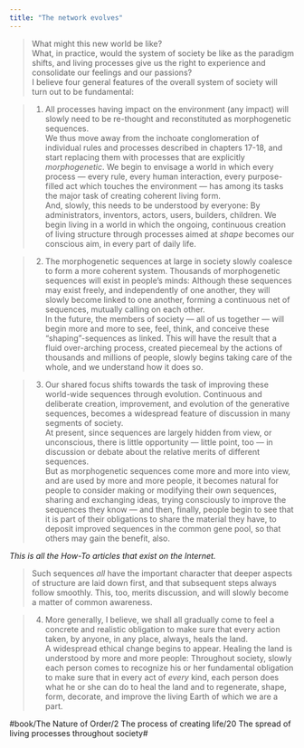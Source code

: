 ```yaml
---
title: "The network evolves"
---
```


> What might this new world be like?  
> What, in practice, would the system of society be like as the paradigm shifts, and living processes give us the right to experience and consolidate our feelings and our passions?  
> I believe four general features of the overall system of society will turn out to be fundamental:  

> 1. All processes having impact on the environment (any impact) will slowly need to be re-thought and reconstituted as morphogenetic sequences.  
> We thus move away from the inchoate conglomeration of individual rules and processes described in chapters 17-18, and start replacing them with processes that are explicitly *morphogenetic*. We begin to envisage a world in which every process — every rule, every human interaction, every purpose-filled act which touches the environment — has among its tasks the major task of creating coherent living form.  
> And, slowly, this needs to be understood by everyone: By administrators, inventors, actors, users, builders, children. We begin living in a world in which the ongoing, continuous creation of living structure through processes aimed at *shape* becomes our conscious aim, in every part of daily life.  

> 2. The morphogenetic sequences at large in society slowly coalesce to form a more coherent system. Thousands of morphogenetic sequences will exist in people’s minds: Although these sequences may exist freely, and independently of one another, they will slowly become linked to one another, forming a continuous net of sequences, mutually calling on each other.  
> In the future, the members of society — all of us together — will begin more and more to see, feel, think, and conceive these “shaping”-sequences as linked. This will have the result that a fluid over-arching process, created piecemeal by the actions of thousands and millions of people, slowly begins taking care of the whole, and we understand how it does so.  

> 3. Our shared focus shifts towards the task of improving these world-wide sequences through evolution. Continuous and deliberate creation, improvement, and evolution of the generative sequences, becomes a widespread feature of discussion in many segments of society.  
> At present, since sequences are largely hidden from view, or unconscious, there is little opportunity — little point, too — in discussion or debate about the relative merits of different sequences.  
> But as morphogenetic sequences come more and more into view, and are used by more and more people, it becomes natural for people to consider making or modifying their own sequences, sharing and exchanging ideas, trying consciously to improve the sequences they know — and then, finally, people begin to see that it is part of their obligations to share the material they have, to deposit improved sequences in the common gene pool, so that others may gain the benefit, also.  

*This is all the How-To articles that exist on the Internet.*

> Such sequences *all* have the important character that deeper aspects of structure are laid down first, and that subsequent steps always follow smoothly. This, too, merits discussion, and will slowly become a matter of common awareness.  

> 4. More generally, I believe, we shall all gradually come to feel a concrete and realistic obligation to make sure that every action taken, by anyone, in any place, always, heals the land.  
> A widespread ethical change begins to appear. Healing the land is understood by more and more people: Throughout society, slowly each person comes to recognize his or her fundamental obligation to make sure that in every act of *every* kind, each person does what he or she can do to heal the land and to regenerate, shape, form, decorate, and improve the living Earth of which we are a part.  

#book/The Nature of Order/2 The process of creating life/20 The spread of living processes throughout society#